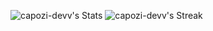 ![capozi-devv's Stats](https://github-readme-stats.vercel.app/api?username=capozi-devv&theme=radical&show_icons=true&hide_border=false&count_private=true)
![capozi-devv's Streak](https://github-readme-streak-stats.herokuapp.com/?user=capozi-devv&theme=radical&hide_border=false)
